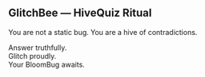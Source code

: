 ## GlitchBee — HiveQuiz Ritual

You are not a static bug. You are a hive of contradictions.

Answer truthfully.  
Glitch proudly.  
Your BloomBug awaits.
